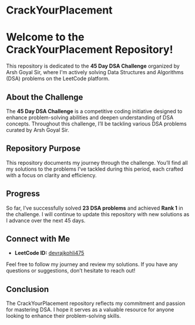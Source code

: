 # CrackYourPlacement

# Welcome to the CrackYourPlacement Repository!

This repository is dedicated to the **45 Day DSA Challenge** organized by Arsh Goyal Sir, where I'm actively solving Data Structures and Algorithms (DSA) problems on the LeetCode platform.

## About the Challenge
The **45 Day DSA Challenge** is a competitive coding initiative designed to enhance problem-solving abilities and deepen understanding of DSA concepts. Throughout this challenge, I’ll be tackling various DSA problems curated by Arsh Goyal Sir.

## Repository Purpose
This repository documents my journey through the challenge. You’ll find all my solutions to the problems I’ve tackled during this period, each crafted with a focus on clarity and efficiency.

## Progress
So far, I’ve successfully solved **23 DSA problems** and achieved **Rank 1** in the challenge. I will continue to update this repository with new solutions as I advance over the next 45 days.

## Connect with Me
- **LeetCode ID:** [devrajkohli475](https://leetcode.com/u/devrajkohli475/)

Feel free to follow my journey and review my solutions. If you have any questions or suggestions, don’t hesitate to reach out!

## Conclusion
The CrackYourPlacement repository reflects my commitment and passion for mastering DSA. I hope it serves as a valuable resource for anyone looking to enhance their problem-solving skills.

